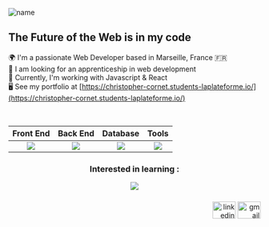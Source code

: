 ![name](https://github.com/christopher-cornet/christopher-cornet/assets/115154379/05a14cd9-bd65-4a63-9f38-ff65e9fd7eff)

## The Future of the Web is in my code

🌍  I'm a passionate Web Developer based in Marseille, France 🇫🇷<br>
💼  I am looking for an apprenticeship in web development<br>
🧠  Currently, I'm working with Javascript & React<br>
🖥️  See my portfolio at [https://christopher-cornet.students-laplateforme.io/](https://christopher-cornet.students-laplateforme.io/)

<br>

<div align="center">
  
| Front End | Back End | Database | Tools |
|     :---:      |     :---:      |     :---:      |     :---:     |
| <img src="https://skillicons.dev/icons?i=html,css,js" />   |<img src="https://skillicons.dev/icons?i=python,php,cs" />     | <img src="https://skillicons.dev/icons?i=mysql" /> | <img src="https://skillicons.dev/icons?i=git,linux,unity,figma,photoshop" />


</div>

###

<h3 align="center">Interested in learning :</h3>

<div align="center">
  <img src="https://skillicons.dev/icons?i=react,laravel,ts,nodejs,angular" /><br>
</div>

###

<div align="right">
  <a href="https://www.linkedin.com/in/christopher-cornet/" target="_blank"><img src="https://raw.githubusercontent.com/maurodesouza/profile-readme-generator/master/src/assets/icons/social/linkedin/default.svg" width="46" height="34" alt="linkedin logo"  /></a>
  <a href="mailto:christopher.cornet@laplateforme.io" target="_blank"><img src="https://raw.githubusercontent.com/maurodesouza/profile-readme-generator/master/src/assets/icons/social/gmail/default.svg" width="46" height="34" alt="gmail logo"  /></a>
</div>

###
